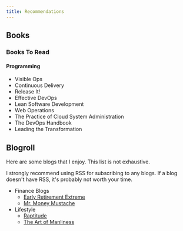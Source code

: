 ```yaml
---
title: Recommendations
---
```


## Books

### Books To Read

#### Programming

- Visible Ops
- Continuous Delivery
- Release It!
- Effective DevOps
- Lean Software Development
- Web Operations
- The Practice of Cloud System Administration
- The DevOps Handbook
- Leading the Transformation

## Blogroll

Here are some blogs that I enjoy. This list is not exhaustive.

I strongly recommend using RSS for subscribing to any blogs. If a blog doesn't have RSS, it's probably not worth your time.

- Finance Blogs
  - [Early Retirement Extreme](http://earlyretirementextreme.com/)
  - [Mr. Money Mustache](https://www.mrmoneymustache.com/)
- Lifestyle
  - [Raptitude](https://www.raptitude.com/)
  - [The Art of Manliness](https://www.artofmanliness.com/)

